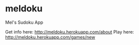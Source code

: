 meldoku
=======

Mel's Sudoku App 

Get info here: http://meldoku.herokuapp.com/about
Play here: http://meldoku.herokuapp.com/games/new


